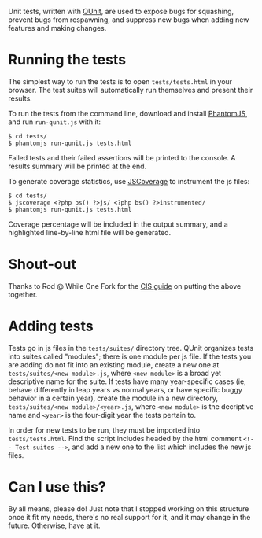 Unit tests, written with [QUnit](http://docs.jquery.com/QUnit), are used to
expose bugs for squashing, prevent bugs from respawning, and suppress new
bugs when adding new features and making changes.

# Running the tests

The simplest way to run the tests is to open `tests/tests.html` in your browser.
The test suites will automatically run themselves and present their results.

To run the tests from the command line, download and install
[PhantomJS](http://phantomjs.org/), and run `run-qunit.js` with it:

    $ cd tests/
    $ phantomjs run-qunit.js tests.html

Failed tests and their failed assertions will be printed to the console.  A
results summary will be printed at the end.

To generate coverage statistics, use [JSCoverage](http://siliconforks.com/jscoverage/)
to instrument the js files:

    $ cd tests/
    $ jscoverage <?php bs() ?>js/ <?php bs() ?>instrumented/
    $ phantomjs run-qunit.js tests.html

Coverage percentage will be included in the output summary, and a highlighted
line-by-line html file will be generated.

# Shout-out

Thanks to Rod @ While One Fork for the
[CIS guide](http://whileonefork.blogspot.com/2011/10/integrating-javascript-tests-into-cli.html)
on putting the above together.

# Adding tests

Tests go in js files in the `tests/suites/` directory tree.  QUnit organizes
tests into suites called "modules"; there is one module per js file.  If the
tests you are adding do not fit into an existing module, create a new one at
`tests/suites/<new module>.js`, where `<new module>` is a broad yet
descriptive name for the suite.  If tests have many year-specific cases (ie,
behave differently in leap years vs normal years, or have specific buggy
behavior in a certain year), create the module in a new directory,
`tests/suites/<new module>/<year>.js`, where `<new module>` is the decriptive
name and `<year>` is the four-digit year the tests pertain to.

In order for new tests to be run, they must be imported into `tests/tests.html`.
Find the script includes headed by the html comment `<!-- Test suites -->`, and
add a new one to the list which includes the new js files.

# Can I use this?

By all means, please do!  Just note that I stopped working on this structure
once it fit my needs, there's no real support for it, and it may change in the
future.  Otherwise, have at it.
